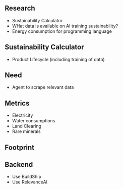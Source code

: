 ## Research
- Sustainability Calculator
- WHat data is available on AI training sustainability?
- Energy consumption for programming language

## Sustainability Calculator
- Product Lifecycle (including training of data)

## Need
- Agent to scrape relevant data

## Metrics
- Electricity
- Water consumptions 
- Land Clearing
- Rare minerals

## Footprint

## Backend
- Use BuildShip
- Use RelevanceAI
